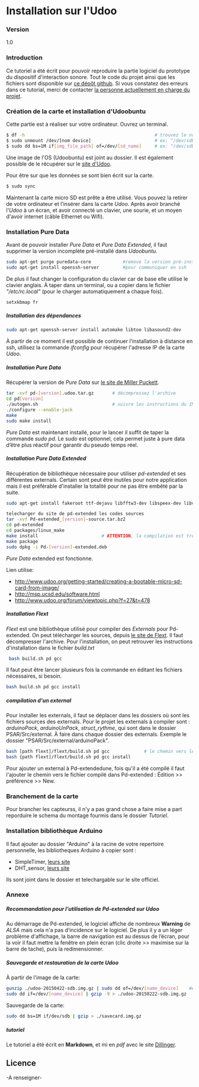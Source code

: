 # Installation sur l'Udoo
### Version
1.0

### Introduction
Ce tutoriel a été écrit pour pouvoir reproduire la partie logiciel du prototype du dispositif d'interaction sonore. 
Tout le code du projet ainsi que les fichiers sont disponible sur [ce dépôt github](https://github.com/Pmea/PSAR).
Si vous constatez des erreurs dans ce tutorial, merci de contacter [la personne actuellement en charge du projet](pierre.mahe@etu.upmc.fr).

### Création de la carte et installation d'Udoobuntu
Cette partie est à réaliser sur votre ordinateur.
Ouvrez un terminal.
```sh
$ df -h                                                 # trouvez le nom de la carte
$ sudo unmount /dev/[nom device]                        # ex: "/dev/sdb1"
$ sudo dd bs=1M if[img_file_path] of=/dev/[sd_name]     # ex: "/dev/sdb", le nom moins le chiffre
```
Une image de l'OS (Udoobuntu) est joint au dossier.
Il est également possible de le récupérer sur le [site d'Udoo](http://udoo.org/downloads/).

Pour être sur que les données se sont bien écrit sur la carte.
```sh
$ sudo sync
```
Maintenant la carte micro SD est prête a être utilisé. Vous pouvez la retirer de votre ordinateur et l’insérer dans la carte *Udoo*.
Après avoir branché l'*Udoo* à un écran, et avoir connecté  un clavier, une sourie, et un moyen d'avoir internet (câble Ethernet ou Wifi).

### Installation Pure Data
Avant de pouvoir installer *Pure Data* et *Pure Data Extended*, il faut supprimer la version incomplète pré-installé dans *Udoobuntu*. 
```sh
sudo apt-get purge puredata-core            #remove la version pré-installer 
sudo apt-get install openssh-server         #pour communiquer en ssh
```
De plus il faut changer la configuration du clavier car de base elle utilise le clavier anglais.
À taper dans un terminal, ou a copier dans le fichier *"/etc/rc.local"* (pour le charger automatiquement a chaque fois).

```sh
setxkbmap fr
```

##### Installation des dépendances

```sh
sudo apt-get openssh-server install automake libtoo libasound2-dev
```
À partir de ce moment il est possible de continuer l'installation à distance en ssh, utilisez la commande *ifconfig* pour récupérer l'adresse IP de la carte *Udoo*. 

##### Installation Pure Data
Récupérer la version de *Pure Data* sur [le site de Miller Puckett](http://msp.ucsd.edu/software.html).

```sh
tar -xvf pd-[version].udoo.tar.gz       # décompressez l'archive
cd pd[version]
./autogen.sh 			            	# suivre les instructions du INSTALL.txt
./configure --enable-jack
make
sudo make install
```
*Pure Data* est maintenant installé, pour le lancer il suffit de taper la commande *sudo pd*.
Le *sudo* est optionnel, cela permet juste à pure data d’être plus réactif pour garantir du pseudo temps réel.

##### Installation Pure Data Extended
Récupération de bibliothèque nécessaire pour utiliser *pd-extended* et ses différentes externals.
Certain sont peut être inutiles pour notre application mais il est préférable d'installer la totalité pour ne pas être embêté par la suite.

```sh
sudo apt-get install fakeroot ttf-dejavu libfftw3-dev libspeex-dev libvorbis-dev libflac-dev libsndfile1-dev libsamplerate0-dev libgavl-dev libmad0-dev dssi-dev liblo-dev flite1-dev libtk-img tcllib swig tcl8.5-dev tk8.5-dev liblua5.1-0-dev subversion git rsync automake libgsl0-dbg libgsl0-dev libgsl0ldbl gsl-bin libgsl-ruby libgsl-ruby libranlip-dev octave-gsl oggvideotools slang-gsl yorick-yeti-gsl xorg-dev libglu1-mesa-dev autoconf libfftw3-dev liblua5.1-0-dev swig libvorbis-dev ladspa-sdk libspeex-dev libmp3lame-dev lua5.1 tcl-dev dpkg-dev build-essential devscripts build-essential
```

```sh
telecharger du site de pd-extended les codes sources
tar -xvf Pd-extended_[version]-source.tar.bz2
cd pd-extended
cd packages/linux_make
make install			            # ATTENTION, la compilation est très longue + de 2 heures
make package
sudo dpkg -i Pd-[version]-extended.deb
```

*Pure Data* extended est fonctionne.

Lien utilise:
* http://www.udoo.org/getting-started/creating-a-bootable-micro-sd-card-from-image/
* http://msp.ucsd.edu/software.html
* http://www.udoo.org/forum/viewtopic.php?f=27&t=478

##### Installation Flext
*Flext* est une bibliothèque utilisé pour compiler des *Externals* pour Pd-extended.
On peut télécharger les sources, depuis [le site de Flext](http://grrrr.org/research/software/flext/). Il faut décompresser l'archive.
Pour l'installation, on peut retrouver les instructions d'installation dans le fichier *build.txt*

```sh
 bash build.sh pd gcc
```
Il faut peut être lancer plusieurs fois la commande en éditant les fichiers nécessaires, si besoin.
```sh
bash build.sh pd gcc install
```

##### compilation d'un external
Pour installer les externals, il faut se déplacer dans les dossiers où sont les fichiers sources des externals.
Pour le projet les externals à compiler sont : *arduinoPack*, *arduinoUnPack*, *struct_rythme*, qui sont dans le dossier PSAR/Src/external.
À faire dans chaque dossier des externals. 
Exemple le dossier "PSAR/Src/external/arduinoPack".

```sh
bash [path flext]/flext/build.sh pd gcc             # le chemin vers le dossier flext
bash {path flext]/flext/build.sh pd gcc install     
```

Pour ajouter un external à Pd-extendedune, fois qu'il a été compilé il faut l'ajouter le chemin vers le fichier compilé dans Pd-extended : Édition >> préférence >> New.

### Branchement de la carte
Pour brancher les capteurss, il n'y a pas grand chose a faire mise a part reporduire le schema du montage fourmis dans le dossier *Tutoriel*.

### Installation bibliothèque Arduino
Il faut ajouter au dossier "Arduino" à la racine de votre repertoire personnelle, les bibliotheques Arduino à copier sont : 

*  SimpleTimer, [leurs site](http://playground.arduino.cc/Code/SimpleTimer)
*  DHT_sensor, [leurs site](https://github.com/adafruit/DHT-sensor-library)

Ils sont joint dans le dossier et telechargable sur le site officiel.

### Annexe
##### Recommandation pour l’utilisation de Pd-extended sur Udoo
Au démarrage de Pd-extended, le logiciel affiche de nombreux **Warning** de *ALSA* mais cela n'a pas d’incidence sur le logiciel.
De plus il y a un léger problème d'affichage, la barre de navigation est au dessus de l’écran, pour la voir il faut mettre la fenêtre en plein écran  (clic droite >> maximise sur la barre de tache), puis la redimensionner.

##### Sauvegarde et restauration de la carte Udoo
À partir de l'image de la carte:
```sh
gunzip ./udoo-20150422-sdb.img.gz | sudo dd of=/dev/[name_device]    #ex: "of=/dev/sdb"
sudo dd if=/dev/[name_device] | gzip -9 > ./udoo-20150222-sdb.img.gz
```
Sauvegarde de la carte:
```sh
sudo dd bs=1M if/dev/sdb | gzip > ./savecard.img.gz
```

##### tutoriel
Le tutoriel a été écrit en **Markdown**, et mi en *pdf* avec le site [Dillinger](http://dillinger.io/).

Licence
----
-A renseigner-